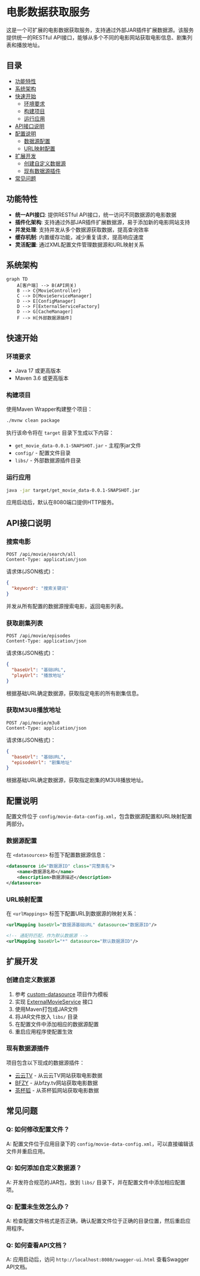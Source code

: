 # 电影数据获取服务

这是一个可扩展的电影数据获取服务，支持通过外部JAR插件扩展数据源。该服务提供统一的RESTful API接口，能够从多个不同的电影网站获取电影信息、剧集列表和播放地址。

## 目录

- [功能特性](#功能特性)
- [系统架构](#系统架构)
- [快速开始](#快速开始)
  - [环境要求](#环境要求)
  - [构建项目](#构建项目)
  - [运行应用](#运行应用)
- [API接口说明](#api接口说明)
- [配置说明](#配置说明)
  - [数据源配置](#数据源配置)
  - [URL映射配置](#url映射配置)
- [扩展开发](#扩展开发)
  - [创建自定义数据源](#创建自定义数据源)
  - [现有数据源插件](#现有数据源插件)
- [常见问题](#常见问题)

## 功能特性

- **统一API接口**: 提供RESTful API接口，统一访问不同数据源的电影数据
- **插件化架构**: 支持通过外部JAR插件扩展数据源，易于添加新的电影网站支持
- **并发处理**: 支持并发从多个数据源获取数据，提高查询效率
- **缓存机制**: 内置缓存功能，减少重复请求，提高响应速度
- **灵活配置**: 通过XML配置文件管理数据源和URL映射关系

## 系统架构

```mermaid
graph TD
    A[客户端] --> B(API网关)
    B --> C{MovieController}
    C --> D[MovieServiceManager]
    D --> E[ConfigManager]
    D --> F[ExternalServiceFactory]
    D --> G[CacheManager]
    F --> H[外部数据源插件]
```

## 快速开始

### 环境要求

- Java 17 或更高版本
- Maven 3.6 或更高版本

### 构建项目

使用Maven Wrapper构建整个项目：

```bash
./mvnw clean package
```

执行该命令将在 `target` 目录下生成以下内容：
- `get_movie_data-0.0.1-SNAPSHOT.jar` - 主程序jar文件
- `config/` - 配置文件目录
- `libs/` - 外部数据源插件目录

### 运行应用

```bash
java -jar target/get_movie_data-0.0.1-SNAPSHOT.jar
```

应用启动后，默认在8080端口提供HTTP服务。

## API接口说明

### 搜索电影

```
POST /api/movie/search/all
Content-Type: application/json
```

请求体(JSON格式)：
```json
{
  "keyword": "搜索关键词"
}
```

并发从所有配置的数据源搜索电影，返回电影列表。

### 获取剧集列表

```
POST /api/movie/episodes
Content-Type: application/json
```

请求体(JSON格式)：
```json
{
  "baseUrl": "基础URL",
  "playUrl": "播放地址"
}
```

根据基础URL确定数据源，获取指定电影的所有剧集信息。

### 获取M3U8播放地址

```
POST /api/movie/m3u8
Content-Type: application/json
```

请求体(JSON格式)：
```json
{
  "baseUrl": "基础URL",
  "episodeUrl": "剧集地址"
}
```

根据基础URL确定数据源，获取指定剧集的M3U8播放地址。

## 配置说明

配置文件位于 `config/movie-data-config.xml`，包含数据源配置和URL映射配置两部分。

### 数据源配置

在 `<datasources>` 标签下配置数据源信息：

```xml
<datasource id="数据源ID" class="完整类名">
    <name>数据源名称</name>
    <description>数据源描述</description>
</datasource>
```

### URL映射配置

在 `<urlMappings>` 标签下配置URL到数据源的映射关系：

```xml
<urlMapping baseUrl="数据源基础URL" datasource="数据源ID"/>

<!-- 通配符匹配，作为默认数据源 -->
<urlMapping baseUrl="*" datasource="默认数据源ID"/>
```

## 扩展开发

### 创建自定义数据源

1. 参考 [custom-datasource](custom-datasource/) 项目作为模板
2. 实现 [ExternalMovieService](src/main/java/org/example/get_movie_data/service/ExternalMovieService.java) 接口
3. 使用Maven打包成JAR文件
4. 将JAR文件放入 `libs/` 目录
5. 在配置文件中添加相应的数据源配置
6. 重启应用程序使配置生效

### 现有数据源插件

项目包含以下现成的数据源插件：

- [云云TV](yuny/README.md) - 从云云TV网站获取电影数据
- [BFZY](bfzy/README.md) - 从bfzy.tv网站获取电影数据
- [茶杯狐](chabeigu/README.md) - 从茶杯狐网站获取电影数据

## 常见问题

### Q: 如何修改配置文件？

A: 配置文件位于应用目录下的 `config/movie-data-config.xml`，可以直接编辑该文件并重启应用。

### Q: 如何添加自定义数据源？

A: 开发符合规范的JAR包，放到 `libs/` 目录下，并在配置文件中添加相应配置项。

### Q: 配置未生效怎么办？

A: 检查配置文件格式是否正确，确认配置文件位于正确的目录位置，然后重启应用程序。

### Q: 如何查看API文档？

A: 应用启动后，访问 `http://localhost:8080/swagger-ui.html` 查看Swagger API文档。

